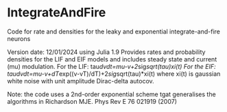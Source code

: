 # IntegrateAndFire
Code for rate and densities for the leaky and exponential integrate-and-fire neurons

Version date: 12/01/2024 using Julia 1.9
Provides rates and probability densities for the LIF and EIF models and includes steady state and current (mu) modulation.
For the LIF: tau*dvdt=mu-v+2*sig*sqrt(tau)*xi(t)
For the EIF: tau*dvdt=mu-v+dT*exp((v-vT)/dT)+2*sig*sqrt(tau)*xi(t)
where xi(t) is gaussian white noise with unit amplitude Dirac-delta autocov.

Note: the code uses a 2nd-order exponential scheme tgat generalises the algorithms in Richardson MJE. Phys Rev E 76 021919 (2007)
